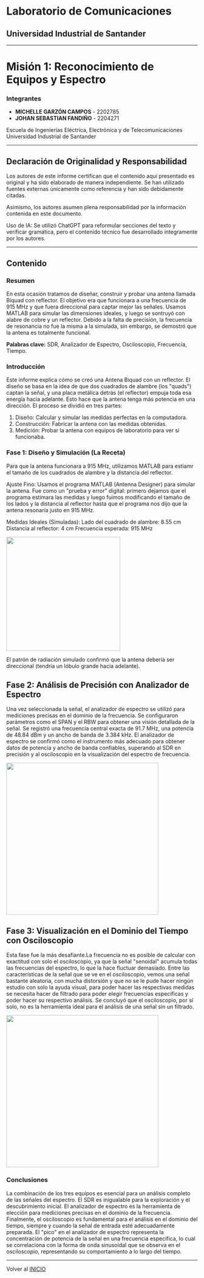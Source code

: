 # Laboratorio de Comunicaciones
## Universidad Industrial de Santander

---
# Misión 1: Reconocimiento de Equipos y Espectro

### Integrantes
- **MICHELLE GARZÓN CAMPOS** - 2202785
- **JOHAN SEBASTIAN FANDIÑO** - 2204271

Escuela de Ingenierías Eléctrica, Electrónica y de Telecomunicaciones  
Universidad Industrial de Santander

---

## Declaración de Originalidad y Responsabilidad
Los autores de este informe certifican que el contenido aquí presentado es original y ha sido elaborado de manera independiente. Se han utilizado fuentes externas únicamente como referencia y han sido debidamente citadas.

Asimismo, los autores asumen plena responsabilidad por la información contenida en este documento. 

Uso de IA: Se utilizó ChatGPT para reformular secciones del texto y verificar gramática, pero el contenido técnico fue desarrollado íntegramente por los autores.

---
## Contenido

### Resumen
En esta ocasión tratamos de diseñar, construir y probar una antena llamada Biquad con reflector. El objetivo era que funcionara a una frecuencia de 915 MHz y que fuera direccional para captar mejor las señales. Usamos MATLAB para simular las dimensiones ideales, y luego se sontruyó con alabre de cobre y un reflector. Debido a la falta de precisión, la frecuencia de resonancia no fue la misma a la simulada, sin embargo, se demostró que la antena es totalmente funcional.

**Palabras clave:** SDR, Analizador de Espectro, Osciloscopio, Frecuencia, Tiempo. 

### Introducción
Este informe explica cómo se creó una Antena Biquad con un reflector. El diseño se basa en la idea de que dos cuadrados de alambre (los "quads") captan la señal, y una placa metálica detrás (el reflector) empuja toda esa energía hacia adelante. Esto hace que la antena tenga más potencia en una dirección.
El proceso se dividió en tres partes:
1) Diseño: Calcular y simular las medidas perfectas en la computadora.
2) Construcción: Fabricar la antena con las medidas obtenidas.
3) Medición: Probar la antena con equipos de laboratorio para ver si funcionaba.

### Fase 1: Diseño y Simulación (La Receta)
Para que la antena funcionara a 915 MHz, utilizamos MATLAB para estiamr el tamaño de los cuadrados de alambre y la distancia del reflector.

Ajuste Fino: Usamos el programa MATLAB (Antenna Designer) para simular la antena. Fue como un "prueba y error" digital: primero dejamos que el programa estimara las medidas y luego fuimos modificando el tamaño de los lados y la distancia al reflector hasta que el programa nos dijo que la antena resonaría justo en 915 MHz.

Medidas Ideales (Simuladas):
Lado del cuadrado de alambre: 8.55 cm
Distancia al reflector: 4 cm
Frecuencia esperada: 915 MHz

<img src="imagenes/antena_matlab" width="300"> 

El patrón de radiación simulado confirmó que la antena debería ser direccional (tendría un lóbulo grande hacia adelante).


## Fase 2: Análisis de Precisión con Analizador de Espectro
Una vez seleccionada la señal, el analizador de espectro se utilizó para mediciones precisas en el dominio de la frecuencia. Se configuraron parámetros como el SPAN y el RBW para obtener una visión detallada de la señal. Se registró una frecuencia central exacta de 91.7 MHz, una potencia de 48.84 dBm y un ancho de banda de 3.384 kHz. El analizador de espectro se confirmó como el instrumento más adecuado para obtener datos de potencia y ancho de banda confiables, superando al SDR en precisión y al osciloscopio en la visualización del espectro de frecuencia.

<img src="imagenes/Captura de pantalla 2025-09-07 150124.png" width="400"> 

## Fase 3: Visualización en el Dominio del Tiempo con Osciloscopio
Esta fase fue la más desafiante.La frecuencia no es posible de calcular con exactitud con solo el osciloscopio, ya que la señal "senoidal" acumula todas las frecuencias del espectro, lo que la hace fluctuar demasiado. Entre las características de la señal que se ve en el osciloscopio, vemos una señal bastante aleatoria, con mucha distorsión y que no se le pude hacer ningún estudio con solo la ayuda visual, para poder hacer las respectivas medidas se necesita hacer de filtrado para poder elegir frecuencias especificas y poder hacer su respectivo análisis. Se concluyó que el osciloscopio, por sí solo, no es la herramienta ideal para el análisis de una señal sin un filtrado.

<img src="imagenes/Captura de pantalla 2025-09-07 150136.png" width="400"> 

### Conclusiones
La combinación de los tres equipos es esencial para un análisis completo de las señales del espectro. El SDR es inigualable para la exploración y el descubrimiento inicial. El analizador de espectro es la herramienta de elección para mediciones precisas en el dominio de la frecuencia. Finalmente, el osciloscopio es fundamental para el análisis en el dominio del tiempo, siempre y cuando la señal de entrada esté adecuadamente preparada. El "pico" en el analizador de espectro representa la concentración de potencia de la señal en una frecuencia específica, lo cual se correlaciona con la forma de onda sinusoidal que se observa en el osciloscopio, representando su comportamiento a lo largo del tiempo. 

---

Volver al [INICIO](#laboratorio-de-comunicaciones)
